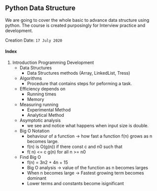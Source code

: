 ## Python Data Structure

We are going to cover the whole basic to advance data structure using python.
The course is created purposingly for Interview practice and development.

Creation Date: `17 July 2020`

#### Index

1. Introduction
Programming Development
    - Data Structures
        - Data Structures methods (Array, LinkedList, Tress)
    - Algorithms
        - Procedure that contains steps for peforming a task.
    - Efficiency depends on 
        - Running times
        - Memory 
    - Measuring running
        - Experimental Method
        - Analytical Method
    - Asymptotic analysis
        - we see and notice what happens when input size is double.   
    - Big O Notation
        - behaviour of a function -> how fast a function f(n) grows as n becomes large.
        - f(n) is O(g(n)) if there const c and n0 such that
        - f( n) <= c g(n) for all n >= n0
    - Find Big O
        - f(n) = 3n2 + 4n + 15
        - Big O analysis -> value of the function as n becomes larges
        - When n becomes large -> Fastest growing term becomes dominant 
        - Lower terms and constants become isignificant